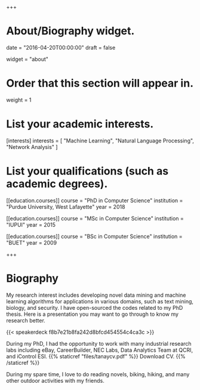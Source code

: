 +++
# About/Biography widget.

date = "2016-04-20T00:00:00"
draft = false

widget = "about"

# Order that this section will appear in.
weight = 1

# List your academic interests.
[interests]
  interests = [
    "Machine Learning",
    "Natural Language Processing",
    "Network Analysis"
  ]

# List your qualifications (such as academic degrees).
[[education.courses]]
  course = "PhD in Computer Science"
  institution = "Purdue University, West Lafayette"
  year = 2018 

[[education.courses]]
  course = "MSc in Computer Science"
  institution = "IUPUI"
  year = 2015

[[education.courses]]
  course = "BSc in Computer Science"
  institution = "BUET"
  year = 2009
 
+++

# Biography

My research interest includes developing novel data mining and machine learning algorithms for applications in various domains, such as text mining, biology, and security. I have open-sourced the codes related to my PhD thesis. Here is a presentation you may want to go through to know my research better.

{{< speakerdeck f8b7e21b8fa242d8bfcd454554c4ca3c >}}



During my PhD, I had the opportunity to work with many industrial research labs including eBay, CareerBuilder, NEC Labs, Data Analytics Team at QCRI, and iControl ESI. {{% staticref "files/tanaycv.pdf" %}} Download CV. {{% /staticref %}}


During my spare time, I love to do reading novels, biking, hiking, and many other outdoor activities with my friends. 




